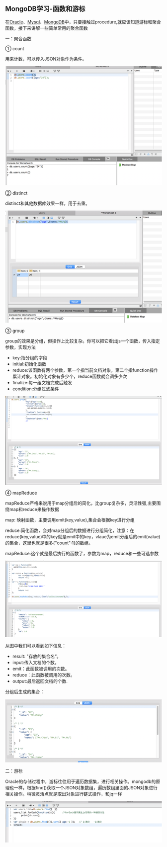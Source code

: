 <h2><b>MongoDB学习-函数和游标</b></h2>
<p>在<a href="https://www.oracle.com/index.html">Oracle</a>、<a href="http://www.mysql.com/">Mysql</a>、<a href="https://www.mongodb.com/">MongoDB</a>中，只要接触过procedure,就应该知道游标和聚合函数，接下来讲解一些简单常用的聚合函数</p>
<p>一：聚合函数</p>
<p>① count</p>
<p>用来计数，可以传入JSON对象作为条件。</p>
<img src="https://github.com/ShaunChou/Sc-Study-view/blob/master/imag/MongoDB/mongodb_count_1.png" />
<p>② distinct</p>
<p>distinct和其他数据库效果一样，用于去重。</p>
<img src="https://github.com/ShaunChou/Sc-Study-view/blob/master/imag/MongoDB/mongodb_distinct_1.png"/>
<p>③ group</p>
<p>group的效果是分组，但操作上比较复杂。你可以把它看出js一个函数，传入指定参数，实现方法</p>
<ul>
  <li>key:指分组的字段</li>
  <li>initial:初始化函数</li>
  <li>reduce:该函数有两个参数，第一个指当前文档对象，第二个指function操作累计对象。初始化对象有多少个，reduce函数就会调多少次</li>
  <li>finalize:每一组文档完成后触发</li>
  <li>condition:分组过滤条件</li>
</ul>
<img src="https://github.com/ShaunChou/Sc-Study-view/blob/master/imag/MongoDB/mongodb_group_1.png"/>
<p>④ mapReduce</p>
<p>mapReduce严格来说用于map分组后的简化，比group复杂多，灵活性强,主要围绕map和reduce来操作数据</p>
<p>map: 映射函数，主要调用emit(key,value),集合会根据key进行分组</p>
<p>reduce:简化函数，会对map分组后的数据进行分组简化，注意：在reduce(key,value)中的key就是emit中的key，vlaue为emit分组后的emit(value)的集合，这里也就是很多{"count":1}的数组。</p>
<p>mapReduce:这个就是最后执行的函数了，参数为map，reduce和一些可选参数</p>
<img src="https://github.com/ShaunChou/Sc-Study-view/blob/master/imag/MongoDB/mongodb_mapReduce_1.png"/>
<p>从图中我们可以看到如下信息：</p>
<ul>
  <li>result: "存放的集合名“。</li>
  <li>input:传入文档的个数。</li>
  <li>emit：此函数被调用的次数。</li>
  <li>reduce：此函数被调用的次数。</li>
  <li>output:最后返回文档的个数.</li>
</ul>
<p>分组后生成的集合：</p>
<img src="https://github.com/ShaunChou/Sc-Study-view/blob/master/imag/MongoDB/mongodb_mapReduce_2.png"/>

<p>二：游标</p>
<p>Oracle的存储过程中，游标往往用于遍历数据集，进行相关操作。mongodb的原理也一样，根据find()获取一个JSON对象数组，遍历数组里面的JSON对象进行相关操作。稍微灵活点就是取出对象进行链式操作，和jq一样</p>
<img src ="https://github.com/ShaunChou/Sc-Study-view/blob/master/imag/MongoDB/mongdb_cursor_1.png"/>
